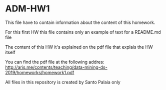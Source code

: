 # ADM-HW1

This file have to contain information about the content of this homework. 

For this first HW this file contains only an example of text for a README.md file 

The content of this HW it's explained on the pdf file that explais the HW itself

You can find the pdf file at the following addres: http://aris.me/contents/teaching/data-mining-ds-2019/homeworks/homework1.pdf 

All files in this repository is created by Santo Palaia only

